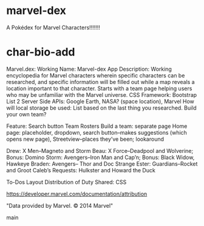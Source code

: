 # marvel-dex
A Pokédex for Marvel Characters!!!!!!!

char-bio-add
=======

Marvel.dex: 
Working Name: Marvel-dex
App Description: Working encyclopedia for Marvel characters wherein specific characters can be researched, and specific information will be filled out while a map reveals a location important to that character. Starts with a team page helping users who may be unfamiliar with the Marvel universe.
CSS Framework: Bootstrap
List 2 Server Side APIs: Google Earth, NASA? (space location), Marvel
How will local storage be used: List based on the last thing you researched. Build your own team? 

Feature:
Search button
Team Rosters
Build a team: separate page
Home page: placeholder, dropdown, search button–makes suggestions (which opens new page),
Streetview–places they’ve been; lookaround 

Drew: X Men–Magneto and Storm
Beau: X Force–Deadpool and Wolverine; Bonus: Domino
Storm: Avengers–Iron Man and Cap’n; Bonus: Black Widow, Hawkeye
Braden: Avengers– Thor and Doc Strange
Ester: Guardians–Rocket and Groot
Caleb’s Requests: Hulkster and Howard the Duck

To-Dos
Layout
Distribution of Duty
Shared: CSS


https://developer.marvel.com/documentation/attribution
<!-- Add to every page -->
"Data provided by Marvel. © 2014 Marvel"


main
